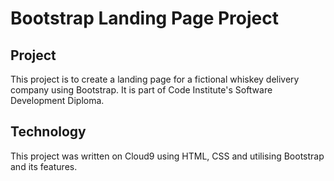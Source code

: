 # Bootstrap Landing Page Project
## Project
This project is to create a landing page for a fictional whiskey delivery
company using Bootstrap. It is part of Code Institute's Software Development Diploma.
## Technology
This project was written on Cloud9 using HTML, CSS and utilising Bootstrap and its features.
